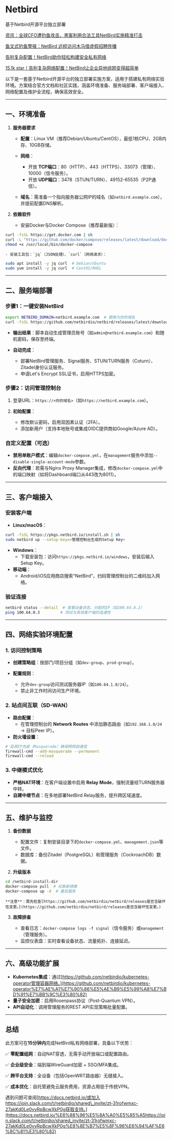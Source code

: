 # Netbird

基于Netbird开源平台独立部署

[资讯：全球CFO遭钓鱼攻击，黑客利用合法工具NetBird实施精准打击](https://www.wolai.com/hNNZXsKCFfjdiHCaXK8jDd)

[鱼叉式钓鱼警报：NetBird 远程访问木马借虚假招聘传播](https://www.wolai.com/cdBBXGAGhM7sP4u2oVbAgX)

[告别复杂配置！NetBird助你轻松构建安全私有网络](https://www.wolai.com/3xcjJPFkyQTD47LQ2nA6HA)

[15.1k star！告别复杂网络配置！NetBird让企业异地组网变得超简单](https://www.wolai.com/wNj4Vv74osbfSfP7F5prFV)


以下是一套基于Netbird开源平台的独立部署实施方案，适用于搭建私有网络实验环境。方案结合官方文档和社区实践，涵盖环境准备、服务端部署、客户端接入、网络配置及维护全流程，确保高效安全。

***

## **一、环境准备**

1. **服务器要求**

   * **配置**：Linux VM（推荐Debian/Ubuntu/CentOS），最低1核CPU、2GB内存、10GB存储。

   * **网络**：

     * 开放 **TCP端口**：80（HTTP）、443（HTTPS）、33073（管理）、10000（信令服务）。
     * 开放 **UDP端口**：3478（STUN/TURN）、49152-65535（P2P通信）。

   * **域名**：需准备一个指向服务器公网IP的域名（如`netbird.example.com`），并提前配置DNS解析。

2. **依赖软件**
   * 安装Docker与Docker Compose（推荐最新版）：

```Bash
curl -fsSL https://get.docker.com | sh
curl -L "https://github.com/docker/compose/releases/latest/download/docker-compose-$(uname -s)-$(uname -m)" -o /usr/local/bin/docker-compose
chmod +x /usr/local/bin/docker-compose
```

```
- 安装工具包：`jq`（JSON处理）、`curl`（网络请求）：  
```

```Bash
sudo apt install -y jq curl  # Debian/Ubuntu
sudo yum install -y jq curl  # CentOS/RHEL
```

***

## **二、服务端部署**

### **步骤1：一键安装NetBird**

```Bash
export NETBIRD_DOMAIN=netbird.example.com  # 替换为你的域名
curl -fsSL https://github.com/netbirdio/netbird/releases/latest/download/getting-started-with-zitadel.sh | bash
```

* **输出结果**：脚本自动生成管理员账号（如`admin@netbird.example.com`）和随机密码，保存至终端。

* **自动完成**：

  * 部署NetBird管理服务、Signal服务、STUN/TURN服务（Coturn）、Zitadel身份认证服务。
  * 申请Let's Encrypt SSL证书，启用HTTPS加密。

### **步骤2：访问管理控制台**

1. 登录URL：`https://<你的域名>`（如`https://netbird.example.com`）。

2. **初始配置**：

   * 修改默认密码，启用双因素认证（2FA）。
   * 添加新用户（支持本地账号或集成OIDC提供商如Google/Azure AD）。

### **自定义配置（可选）**

* **禁用单账户模式**：编辑`docker-compose.yml`，在`management`服务中添加`--disable-single-account-mode`参数。
* **反向代理**：若需与Nginx Proxy Manager集成，修改`docker-compose.yml`中的端口映射（如将Dashboard端口从443改为8011）。

***

## **三、客户端接入**

### **安装客户端**

* **Linux/macOS**：

```Bash
curl -fsSL https://pkgs.netbird.io/install.sh | sh
sudo netbird up --setup-key=<管理控制台生成的Setup Key>
```

* **Windows**：
  * 下载安装包：访问`https://pkgs.netbird.io/windows`，安装后输入Setup Key。
* **移动端**：
  * Android/iOS应用商店搜索“NetBird”，扫码管理控制台的二维码加入网络。

### **验证连接**

```Bash
netbird status --detail  # 查看设备状态、分配的IP（如100.64.0.2）
ping 100.64.0.3         # 测试与其他客户端的连通性
```

***

## **四、网络实验环境配置**

### **1. 访问控制策略**

* **创建策略组**：按部门/项目分组（如`dev-group`、`prod-group`）。

* **配置规则**：

  * 允许`dev-group`访问测试服务器IP（如`100.64.1.0/24`）。
  * 禁止非工作时间访问生产环境。

### **2. 站点间互联（SD-WAN）**

* **路由配置**：
  * 在管理控制台的 **Network Routes** 中添加静态路由（如`192.168.1.0/24` → 目标Peer IP）。
* **防火墙设置**：

```Bash
# 启用IP伪装（Masquerade）确保跨网段通信
firewall-cmd --add-masquerade --permanent
firewall-cmd --reload
```

### **3. 中继模式优化**

* **严格NAT环境**：在客户端设置中启用 **Relay Mode**，强制流量经TURN服务器中转。
* **自建中继节点**：在多地部署NetBird Relay服务，提升跨区域速度。

***

## **五、维护与监控**

1. **备份数据**

   * 配置文件：复制安装目录下的`docker-compose.yml`、`management.json`等文件。
   * 数据库：备份Zitadel（PostgreSQL）和管理服务（CockroachDB）数据。

2. **升级版本**

```Bash
cd /netbird-install-dir
docker-compose pull  # 拉取新镜像
docker-compose up -d  # 重启服务
```

```
**注意**：需先检查[https://github.com/netbirdio/netbird/releases是否含破坏性变更。](https://github.com/netbirdio/netbird/releases是否含破坏性变更。)  
```

3. **故障排查**

   * 查看日志：`docker-compose logs -f signal`（信令服务）或`management`（管理服务）。
   * 监控仪表盘：实时查看设备状态、流量拓扑、连接延迟。

***

## **六、高级功能扩展**

* **Kubernetes集成**：通过[https://github.com/netbirdio/kubernetes-operator管理容器网络。](https://github.com/netbirdio/kubernetes-operator%E7%AE%A1%E7%90%86%E5%AE%B9%E5%99%A8%E7%BD%91%E7%BB%9C%E3%80%82)
* **量子安全加密**：启用Rosenpass协议（Post-Quantum VPN）。
* **API自动化**：调用管理服务的REST API实现策略批量配置。

***

## **总结**

此方案可在**15分钟内**完成NetBird私有网络部署，具备以下优势：

✅ **零配置组网**：自动NAT穿透，无需手动开放端口或配置路由。

✅ **企业级安全**：端到端WireGuard加密 + SSO/MFA集成。

✅ **跨平台支持**：全设备（包括OpenWRT路由器）无缝接入。

✅ **成本优化**：自托管避免云服务费用，资源占用低于传统VPN。

遇到问题可查阅[https://docs.netbird.io/或加入https://join.slack.com/t/netbirdio/shared\_invite/zt-31rofwmxc-27akKd0Le0vyRpBcwXkP0g获取支持。](https://docs.netbird.io/%E6%88%96%E5%8A%A0%E5%85%A5https://join.slack.com/t/netbirdio/shared_invite/zt-31rofwmxc-27akKd0Le0vyRpBcwXkP0g%E8%8E%B7%E5%8F%96%E6%94%AF%E6%8C%81%E3%80%82)

